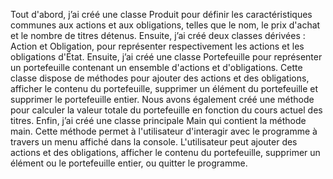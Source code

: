 Tout d'abord, j’ai créé une classe Produit pour définir les caractéristiques communes aux actions et aux obligations, telles que le nom, le prix d'achat et le nombre de titres détenus. Ensuite, j’ai créé deux classes dérivées : Action et Obligation, pour représenter respectivement les actions et les obligations d'État.
Ensuite, j’ai créé une classe Portefeuille pour représenter un portefeuille contenant un ensemble d'actions et d'obligations. Cette classe dispose de méthodes pour ajouter des actions et des obligations, afficher le contenu du portefeuille, supprimer un élément du portefeuille et supprimer le portefeuille entier. Nous avons également créé une méthode pour calculer la valeur totale du portefeuille en fonction du cours actuel des titres.
Enfin, j’ai créé une classe principale Main qui contient la méthode main. Cette méthode permet à l'utilisateur d'interagir avec le programme à travers un menu affiché dans la console. L'utilisateur peut ajouter des actions et des obligations, afficher le contenu du portefeuille, supprimer un élément ou le portefeuille entier, ou quitter le programme.
